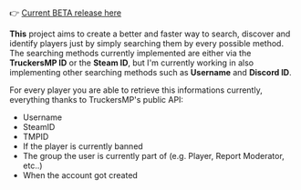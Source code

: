 👉 [Current BETA release here](https://github.com/Graish75/truckersmpPlayersLookup/releases/tag/1.0_beta2)

**This** project aims to create a better and faster way to search, discover and identify players just by simply searching them by every possible method.
The searching methods currently implemented are either via the **TruckersMP ID** or the **Steam ID**, but I'm currently working in also implementing other searching methods such as **Username** and **Discord ID**.

For every player you are able to retrieve this informations currently, everything thanks to TruckersMP's public API:
  - Username
  - SteamID
  - TMPID
  - If the player is currently banned
  - The group the user is currently part of (e.g. Player, Report Moderator, etc..)
  - When the account got created
